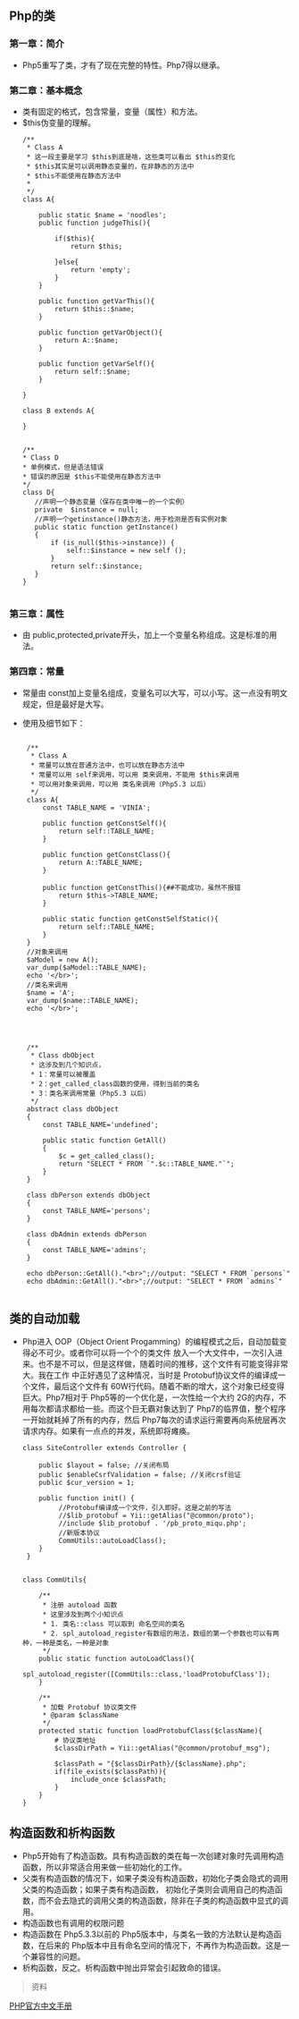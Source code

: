 ## Php的类


### 第一章：简介
* Php5重写了类，才有了现在完整的特性。Php7得以继承。

### 第二章：基本概念
* 类有固定的格式，包含常量，变量（属性）和方法。
* $this伪变量的理解。
   ```
   /**
    * Class A
    * 这一段主要是学习 $this到底是啥，这些类可以看出 $this的变化
    * $this其实是可以调用静态变量的，在非静态的方法中
    * $this不能使用在静态方法中
    *
    */
   class A{
   
       public static $name = 'noodles';
       public function judgeThis(){
   
           if($this){
               return $this;
   
           }else{
               return 'empty';
           }
       }
   
       public function getVarThis(){
           return $this::$name;
       }
   
       public function getVarObject(){
           return A::$name;
       }
   
       public function getVarSelf(){
           return self::$name;
       }
   
   }
   
   class B extends A{
   
   }
   
   
   /**
   * Class D
   * 单例模式，但是语法错误
   * 错误的原因是 $this不能使用在静态方法中
   */
  class D{
      //声明一个静态变量（保存在类中唯一的一个实例）
      private  $instance = null;
      //声明一个getinstance()静态方法，用于检测是否有实例对象
      public static function getInstance()
      {
          if (is_null($this->instance)) {
              self::$instance = new self ();
          }
          return self::$instance;
      }
  }
   
   
  ```


### 第三章：属性
* 由 public,protected,private开头，加上一个变量名称组成。这是标准的用法。


### 第四章：常量
* 常量由 const加上变量名组成，变量名可以大写，可以小写。这一点没有明文规定，但是最好是大写。

* 使用及细节如下：
   ```   
        
    /**
     * Class A
     * 常量可以放在普通方法中，也可以放在静态方法中
     * 常量可以用 self来调用，可以用 类来调用，不能用 $this来调用
     * 可以用对象来调用，可以用 类名来调用（Php5.3 以后）
     */
    class A{
        const TABLE_NAME = 'VINIA';
    
        public function getConstSelf(){
            return self::TABLE_NAME;
        }
    
        public function getConstClass(){
            return A::TABLE_NAME;
        }
    
        public function getConstThis(){##不能成功，虽然不报错
            return $this->TABLE_NAME;
        }
    
        public static function getConstSelfStatic(){
            return self::TABLE_NAME;
        }
    }
    //对象来调用
    $aModel = new A();
    var_dump($aModel::TABLE_NAME);
    echo '</br>';
    //类名来调用
    $name = 'A';
    var_dump($name::TABLE_NAME);
    echo '</br>';
    
    
    
    
    /**
     * Class dbObject
     * 这涉及到几个知识点，
     * 1：常量可以被覆盖
     * 2：get_called_class函数的使用，得到当前的类名
     * 3：类名来调用常量（Php5.3 以后）
     */
    abstract class dbObject
    {
        const TABLE_NAME='undefined';
    
        public static function GetAll()
        {
            $c = get_called_class();
            return "SELECT * FROM `".$c::TABLE_NAME."`";
        }
    }
    
    class dbPerson extends dbObject
    {
        const TABLE_NAME='persons';
    }
    
    class dbAdmin extends dbPerson
    {
        const TABLE_NAME='admins';
    }
    
    echo dbPerson::GetAll()."<br>";//output: "SELECT * FROM `persons`"
    echo dbAdmin::GetAll()."<br>";//output: "SELECT * FROM `admins`"

   
   ```


## 类的自动加载

* Php进入 OOP（Object Orient Progamming）的编程模式之后，自动加载变得必不可少。或者你可以将一个个的类文件
放入一个大文件中，一次引入进来。也不是不可以，但是这样做，随着时间的推移，这个文件有可能变得非常大。我在工作
中正好遇见了这种情况，当时是 Protobuf协议文件的编译成一个文件，最后这个文件有 60W行代码。随着不断的增大，这个对象已经变得巨大。Php7相对于 Php5等的一个优化是，一次性给一个大约 2G的内存，不用每次都请求都给一些。而这个巨无霸对象达到了 Php7的临界值，整个程序一开始就耗掉了所有的内存，然后 Php7每次的请求运行需要再向系统层再次请求内存。如果有一点点的并发，系统即将瘫痪。

   ```    
   class SiteController extends Controller {
   
       public $layout = false; //关闭布局
       public $enableCsrfValidation = false; //关闭crsf验证
       public $cur_version = 1;
   
       public function init() {
            //Protobuf编译成一个文件，引入即好。这是之前的写法
            //$lib_protobuf = Yii::getAlias("@common/proto");
            //include $lib_protobuf . '/pb_proto_miqu.php';
            //新版本协议
            CommUtils::autoLoadClass();
       }
    }
    
    
   class CommUtils{
 
       /**
        * 注册 autoload 函数
        * 这里涉及到两个小知识点
        * 1. 类名::class 可以取到 命名空间的类名
        * 2. spl_autoload_register有数组的用法，数组的第一个参数也可以有两种，一种是类名，一种是对象
        */
       public static function autoLoadClass(){
           spl_autoload_register([CommUtils::class,'loadProtobufClass']);
       }
   
       /**
        * 加载 Protobuf 协议类文件
        * @param $className
        */
       protected static function loadProtobufClass($className){
           # 协议类地址
           $classDirPath = Yii::getAlias("@common/protobuf_msg");
   
           $classPath = "{$classDirPath}/{$className}.php";
           if(file_exists($classPath)){
               include_once $classPath;
           }
       }
   }
   
   ```


## 构造函数和析构函数
* Php5开始有了构造函数。具有构造函数的类在每一次创建对象时先调用构造函数，所以非常适合用来做一些初始化的工作。
* 父类有构造函数的情况下，如果子类没有构造函数，初始化子类会隐式的调用父类的构造函数；如果子类有构造函数，
初始化子类则会调用自己的构造函数，而不会去隐式的调用父类的构造函数，除非在子类的构造函数中显式的调用。
* 构造函数也有调用的权限问题
* 构造函数在 Php5.3.3以前的 Php5版本中，与类名一致的方法默认是构造函数，在后来的 Php版本中且有命名空间的情况下，不再作为构造函数。这是一个兼容性的问题。
* 析构函数，反之。析构函数中抛出异常会引起致命的错误。



























> 资料

[PHP官方中文手册](http://php.net/manual/zh/oop5.intro.php)